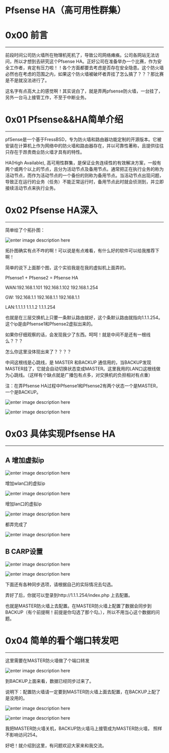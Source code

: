 # Pfsense HA（高可用性群集）

0x00 前言
=======

* * *

前段时间公司防火墙所在物理机死机了，导致公司网络瘫痪。公司各网站无法访问，所以才想到去研究这个Pfsense HA。正好公司在准备举办一个比赛，作为安全工作者，肯定有压力啦！！各个方面都要去考虑是否存在安全隐患。这个防火墙必然也在考虑的范围之内，如果这个防火墙被破坏者弄挂了怎么搞了？？？那比赛是不是就没法进行了。

这名字有点高大上的感觉啊！其实说白了，就是弄两pfsense防火墙，一台挂了，另外一台马上接管工作，不至于中断业务。

0x01 Pfsense&&HA简单介绍
====================

* * *

pfSense是一个基于FressBSD，专为防火墙和路由器功能定制的开源版本。它被安装在计算机上作为网络中的防火墙和路由器存在，并以可靠性著称，且提供往往只存在于昂贵商业防火墙才具有的特性。

HA(High Available), 高可用性群集，是保证业务连续性的有效解决方案，一般有两个或两个以上的节点，且分为活动节点及备用节点。通常把正在执行业务的称为活动节点，而作为活动节点的一个备份的则称为备用节点。当活动节点出现问题，导致正在运行的业务（任务）不能正常运行时，备用节点此时就会侦测到，并立即接续活动节点来执行业务。

0x02 Pfsense HA深入
=================

* * *

简单绘了个拓扑图：

![enter image description here](http://drops.javaweb.org/uploads/images/d7a64048052ed659ea3946f9e9c956cdbe7e2e04.jpg)

拓扑图确实有点不咋的啊！可以说是有点难看，有什么好的软件可以给我推荐下啊！

简单的说下上面那个图，这个实验我是在我的虚拟机上面弄的。

Pfsense1 + Pfsense2 = Pfsense HA

WAN:192.168.1.101 192.168.1.102 192.168.1.254

GW: 192.168.1.1 192.168.1.1 192.168.1.1

LAN:1.1.1.1 1.1.1.2 1.1.1.254

也就是在三层交换机上只要一条默认路由就好，这个条默认路由就指向1.1.1.254。 这个ip是由Pfsense1和Pfsense2虚拟出来的。

如果你仔细观察的话，会发现我少了东西。呵呵！就是中间不是还有一根线么？？？

怎么你这里没体现出来了？？？？

中间这根线是心跳线，是 MASTER 和BACKUP 通信用的，当BACKUP发现MASTER挂了，它就会自动切换状态变成MASTER。这里我用的LAN口这根线做为心跳线。（这样有个缺点就是广播包有点多，对交换机的负担相对有点重）

注：在弄Pfsense HA过程中Pfsense1和Pfsense2有两个状态一个是MASTER，一个是BACKUP。

![enter image description here](http://drops.javaweb.org/uploads/images/c5b663be089a6fdc0868e1e22e76219c53c4ee1c.jpg)

![enter image description here](http://drops.javaweb.org/uploads/images/321a9ef5b755729d2c0007440226cc6ed5878dcd.jpg)

0x03 具体实现Pfsense HA
===================

* * *

A 增加虚拟ip
--------

![enter image description here](http://drops.javaweb.org/uploads/images/a1ec97864a00d060aad38702da534d8b52d2c45c.jpg)

增加wlan口的虚拟ip

![enter image description here](http://drops.javaweb.org/uploads/images/5b69311789aa3b028219815beff09f65e2394f21.jpg)

增加lan口的虚拟ip

![enter image description here](http://drops.javaweb.org/uploads/images/36b6fdf7335ef6752eafe56e635aee7a02e0f657.jpg)

都弄完成了

![enter image description here](http://drops.javaweb.org/uploads/images/da37b85d68d4cda7d67540a92c8d99e4d130747c.jpg)

B CARP设置
--------

![enter image description here](http://drops.javaweb.org/uploads/images/7d9b6c7b4ca5e3377e5356e9c649f8e2f02eac45.jpg)

![enter image description here](http://drops.javaweb.org/uploads/images/c818aa11134539d18e1da51d08a49420d5975972.jpg)

下面还有各种同步选项，请根据自己的实际情况去勾选。

弄好了后，你就可以登录到http://1.1.1.254/index.php 上去配置。

也就是MASTER防火墙上去配置。在MASTER防火墙上配置了数据会同步到BACKUP（有个前提啊！前提是你勾选了那个勾。），所以不用当心这个数据的问题。

0x04 简单的看个端口转发吧
===============

* * *

这里需要在MASTER防火墙做了个端口转发

![enter image description here](http://drops.javaweb.org/uploads/images/a827d9d8135a577c27779840b7c1f88f8e97b0c5.jpg)

到BACKUP上面来看，数据已经同步过来了。

说明下：配置防火墙请一定要到MASTER防火墙上面去配置，在BACKUP上配了是没用的。

![enter image description here](http://drops.javaweb.org/uploads/images/9e1317e1442584ce2e7ea6c45445bcac4208e4f0.jpg)

![enter image description here](http://drops.javaweb.org/uploads/images/c38e6a5542d669885bab1ae85ea7ddadf4dc2b01.jpg)

我把MASTER防火墙关机，BACKUP防火墙马上接管成为MASTER防火墙， 照样不影响访问254。

好吧！就介绍到这里，有问题欢迎大家来和我交流。